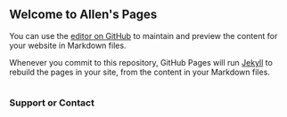 ## Welcome to Allen's Pages

You can use the [editor on GitHub](https://github.com/scholarallen/Sunlight/edit/gh-pages/index.md) to maintain and preview the content for your website in Markdown files.

Whenever you commit to this repository, GitHub Pages will run [Jekyll](https://jekyllrb.com/) to rebuild the pages in your site, from the content in your Markdown files.

```markdown

```

### Support or Contact


